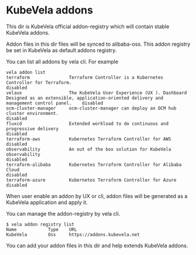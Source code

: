 # KubeVela addons

This dir is KubeVela official addon-registry which will contain stable KubeVela addons.

Addon files in this dir files will be synced to alibaba-oss. This addon registry be set in KubeVela as default addons registry.

You can list all addons by vela cli. For example

```shell
vela addon list
terraform               Terraform Controller is a Kubernetes Controller for Terraform.                                                                          disabled
velaux                  The KubeVela User Experience (UX ). Dashboard Designed as an extensible, application-oriented delivery and management control panel.    disabled
ocm-cluster-manager     ocm-cluster-manager can deploy an OCM hub cluster environment.                                                                          disabled
fluxcd                  Extended workload to do continuous and progressive delivery                                                                             disabled
terraform-aws           Kubernetes Terraform Controller for AWS                                                                                                 disabled
observability           An out of the box solution for KubeVela observability                                                                                   disabled
terraform-alibaba       Kubernetes Terraform Controller for Alibaba Cloud                                                                                       disabled
terraform-azure         Kubernetes Terraform Controller for Azure                                                                                               disabled
```

When user enable an addon by UX or cli, addon files will be generated as a KubeVela application and apply it.

You can manage the addon-registry by vela cli.

```shell
$ vela addon registry list 
Name            Type    URL                        
KubeVela        Oss     https://addons.kubevela.net
```

You can add your addon files in this dir and help extends KubeVela addons. 

